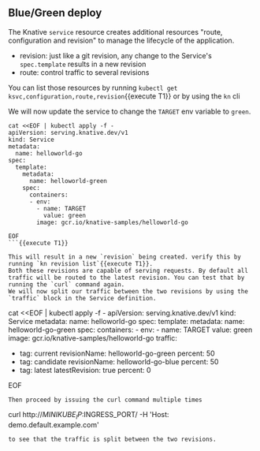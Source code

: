 ## Blue/Green deploy
The Knative `service` resource creates additional resources "route, configuration and revision" to manage the lifecycle of the application.
- revision: just like a git revision, any change to the Service's `spec.template` results in a new revision
- route: control traffic to several revisions

You can list those resources by running ```kubectl get ksvc,configuration,route,revision```{{execute T1}} or by using the `kn` cli

We will now update the service to change the `TARGET` env variable to `green`.

```
cat <<EOF | kubectl apply -f -
apiVersion: serving.knative.dev/v1
kind: Service
metadata:
  name: helloworld-go
spec:
  template:
    metadata:
      name: helloworld-green
    spec:
      containers:
      - env:
        - name: TARGET
          value: green
        image: gcr.io/knative-samples/helloworld-go

EOF
```{{execute T1}}

This will result in a new `revision` being created. verify this by running `kn revision list`{{execute T1}}.
Both these revisions are capable of serving requests. By default all traffic will be routed to the latest revision. You can test that by running the `curl` command again.
We will now split our traffic between the two revisions by using the `traffic` block in the Service definition.
```
cat <<EOF | kubectl apply -f -
apiVersion: serving.knative.dev/v1
kind: Service
metadata:
  name: helloworld-go
spec:
  template:
    metadata:
      name: helloworld-go-green
    spec:
      containers:
      - env:
        - name: TARGET
          value: green
        image: gcr.io/knative-samples/helloworld-go
  traffic:
  - tag: current
    revisionName: helloworld-go-green
    percent: 50
  - tag: candidate
    revisionName: helloworld-go-blue
    percent: 50
  - tag: latest
    latestRevision: true
    percent: 0

EOF

```{{execute T1}}
Then proceed by issuing the curl command multiple times
```
curl http://$MINIKUBE_IP:$INGRESS_PORT/ -H 'Host: demo.default.example.com'
```{{execute T1}}
to see that the traffic is split between the two revisions.
